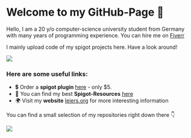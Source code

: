 # Welcome to my GitHub-Page 👋

Hello, I am a 20 y/o computer-science university student from  Germany  with many years of programming experience. You can hire me on [Fiverr](https://www.fiverr.com/share/d5Kraz)

I mainly upload code of my spigot projects here. Have a look around!

<img src="https://github-readme-stats.vercel.app/api?username=MarvinLeiers&count_private=true&show_icons=true&include_all_commits=true">

### Here are some useful links:

* 💲 Order a **spigot plugin** [here](https://www.fiverr.com/share/d5Kraz) - only $5.
* 💎 You can find my best **Spigot-Resources** [here](https://www.spigotmc.org/resources/authors/marvin2k0.1093280/) 
* 🌍 Visit my **website** [leiers.org](https://leiers.org) for more interesting information


You can find a small selection of my repositories right down there 👇
<p><img src="https://komarev.com/ghpvc/?username=MarvinLeiers&label=Profile%20views&color=ce9927&style=flat"/></p>

<!--
**MarvinLeiers/MarvinLeiers** is a ✨ _special_ ✨ repository because its `README.md` (this file) appears on your GitHub profile.
-->

